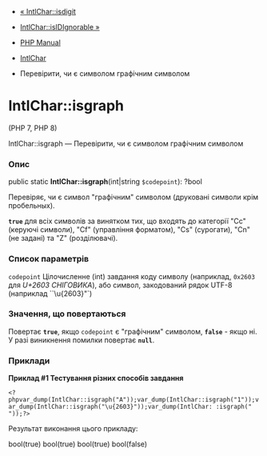 - [« IntlChar::isdigit](intlchar.isdigit.md)
- [IntlChar::isIDIgnorable »](intlchar.isidignorable.md)

- [PHP Manual](index.md)
- [IntlChar](class.intlchar.md)
- Перевірити, чи є символом графічним символом

# IntlChar::isgraph

(PHP 7, PHP 8)

IntlChar::isgraph — Перевірити, чи є символом графічним символом

### Опис

public static **IntlChar::isgraph**(int\|string `$codepoint`): ?bool

Перевіряє, чи є символ "графічним" символом (друковані символи
крім пробельных).

**`true`** для всіх символів за винятком тих, що входять до категорії "Cc"
(керуючі символи), "Cf" (управління форматом), "Cs" (сурогати),
"Cn" (не задані) та "Z" (розділювачі).

### Список параметрів

`codepoint`
Цілочисленне (int) завдання коду символу (наприклад, `0x2603` для *U+2603
СНІГОВИКА*), або символ, закодований рядок UTF-8 (наприклад
``\u{2603}"`)

### Значення, що повертаються

Повертає **`true`**, якщо `codepoint` є "графічним" символом,
**`false`** - якщо ні. У разі виникнення помилки повертає
**`null`**.

### Приклади

**Приклад #1 Тестування різних способів завдання**

` <?phpvar_dump(IntlChar::isgraph("A"));var_dump(IntlChar::isgraph("1"));var_dump(IntlChar::isgraph("\u{2603}"));var_dump(IntlChar: :isgraph("
"));?> `

Результат виконання цього прикладу:

bool(true)
bool(true)
bool(true)
bool(false)

